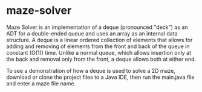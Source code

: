 # maze-solver

Maze Solver is an implementation of a deque (pronounced "deck") as an ADT for a double-ended queue and uses an array as 
an internal data structure. A deque is a linear ordered collection of elements that allows for adding and removing of 
elements from the front and back of the queue in constant (O(1)) time. Unlike a normal queue, which allows insertion 
only at the back and removal only from the front, a deque allows both at either end.

To see a demonstration of how a deque is used to solve a 2D maze, download or clone the project files to a Java IDE, then run
the main.java file and enter a maze file name.
